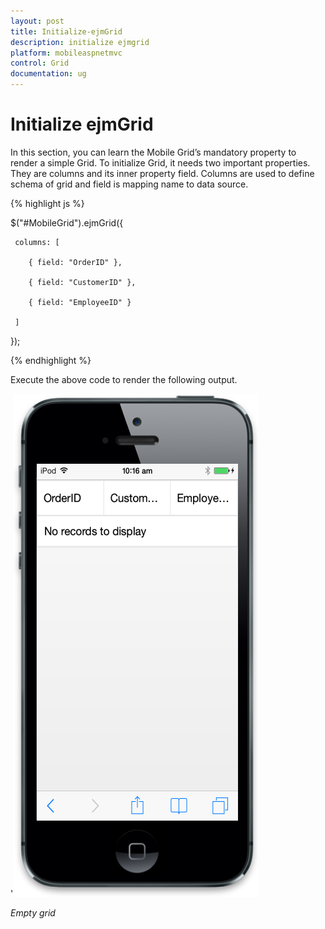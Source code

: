 ```yaml
---
layout: post
title: Initialize-ejmGrid
description: initialize ejmgrid
platform: mobileaspnetmvc
control: Grid
documentation: ug
---
```


# Initialize ejmGrid

In this section, you can learn the Mobile Grid’s mandatory property to render a simple Grid. To initialize Grid, it needs two important properties. They are columns and its inner property field. Columns are used to define schema of grid and field is mapping name to data source.

{% highlight js %}

$("#MobileGrid").ejmGrid({

     columns: [

        { field: "OrderID" },

        { field: "CustomerID" },

        { field: "EmployeeID" }

     ]

});

{% endhighlight %}



Execute the above code to render the following output.



'![1](Initialize-ejmGrid_images/Initialize-ejmGrid_img1.png)



_Empty grid_


